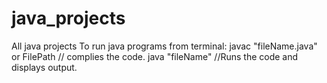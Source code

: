 # java_projects
All java projects
To run java programs from terminal:
      javac "fileName.java" or FilePath // complies the code.
      java "fileName" //Runs the code and displays output. 

